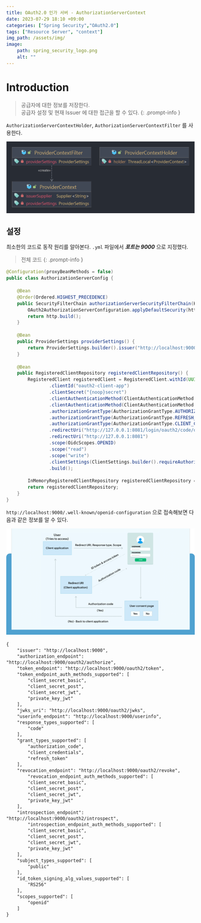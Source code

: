 ```yaml
---
title: OAuth2.0 인가 서버 - AuthorizationServerContext
date: 2023-07-29 18:10 +09:00
categories: ["Spring Security","OAuth2.0"]
tags: ["Resource Server", "context"]
img_path: /assets/img/
image:
    path: spring_security_logo.png
    alt: ""
---
```


# Introduction

> 공급자에 대한 정보를 저장한다. <br/>
> 공급자 설정 및 현재 Issuer 에 대한 접근을 할 수 있다.
{: .prompt-info }

`AuthorizationServerContextHolder`, `AuthorizationServerContextFilter` 를 사용한다. 

![authorization server context](../../../../../assets/img/oauth2/oauth2_authorization_server/context.png)


## 설정

최소한의 코드로 동작 원리를 알아본다. `.yml` 파일에서 ***포트는 9000*** 으로 지정했다.


> 전체 코드
{: .prompt-info }

```java
@Configuration(proxyBeanMethods = false)
public class AuthorizationServerConfig {

	@Bean
	@Order(Ordered.HIGHEST_PRECEDENCE)
	public SecurityFilterChain authorizationServerSecurityFilterChain(HttpSecurity http) throws Exception {
		OAuth2AuthorizationServerConfiguration.applyDefaultSecurity(http);
		return http.build();
	}

	@Bean
	public ProviderSettings providerSettings() {
		return ProviderSettings.builder().issuer("http://localhost:9000").build();
	}

	@Bean
	public RegisteredClientRepository registeredClientRepository() {
		RegisteredClient registeredClient = RegisteredClient.withId(UUID.randomUUID().toString())
				.clientId("oauth2-client-app")
				.clientSecret("{noop}secret")
				.clientAuthenticationMethod(ClientAuthenticationMethod.CLIENT_SECRET_BASIC)
				.clientAuthenticationMethod(ClientAuthenticationMethod.NONE)
				.authorizationGrantType(AuthorizationGrantType.AUTHORIZATION_CODE)
				.authorizationGrantType(AuthorizationGrantType.REFRESH_TOKEN)
				.authorizationGrantType(AuthorizationGrantType.CLIENT_CREDENTIALS)
				.redirectUri("http://127.0.0.1:8081/login/oauth2/code/oauth2-client-app")
				.redirectUri("http://127.0.0.1:8081")
				.scope(OidcScopes.OPENID)
				.scope("read")
				.scope("write")
				.clientSettings(ClientSettings.builder().requireAuthorizationConsent(true).build())
				.build();

		InMemoryRegisteredClientRepository registeredClientRepository = new InMemoryRegisteredClientRepository(registeredClient);
		return registeredClientRepository;
	}
}
```

`http://localhost:9000/.well-known/openid-configuration` 으로 접속해보면 다음과 같은 정보를 알 수 있다.

![openid-configuration](../../../../../assets/img/oidc/openid-connect-oidcexplained-ss2-22.png)

```javscript
{
    "issuer": "http://localhost:9000",
    "authorization_endpoint": "http://localhost:9000/oauth2/authorize",
    "token_endpoint": "http://localhost:9000/oauth2/token",
    "token_endpoint_auth_methods_supported": [
        "client_secret_basic",
        "client_secret_post",
        "client_secret_jwt",
        "private_key_jwt"
    ],
    "jwks_uri": "http://localhost:9000/oauth2/jwks",
    "userinfo_endpoint": "http://localhost:9000/userinfo",
    "response_types_supported": [
        "code"
    ],
    "grant_types_supported": [
        "authorization_code",
        "client_credentials",
        "refresh_token"
    ],
    "revocation_endpoint": "http://localhost:9000/oauth2/revoke",
        "revocation_endpoint_auth_methods_supported": [
        "client_secret_basic",
        "client_secret_post",
        "client_secret_jwt",
        "private_key_jwt"
    ],
    "introspection_endpoint": "http://localhost:9000/oauth2/introspect",
        "introspection_endpoint_auth_methods_supported": [
        "client_secret_basic",
        "client_secret_post",
        "client_secret_jwt",
        "private_key_jwt"
    ],
    "subject_types_supported": [
        "public"
    ],
    "id_token_signing_alg_values_supported": [
        "RS256"
    ],
    "scopes_supported": [
        "openid"
    ]
}
```

